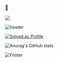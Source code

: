 ### 👋
 <img src="https://img.shields.io/badge/TypeScript-3178C6?style=flat&logo=TypeScript&logoColor=white"/>
 
![header](https://capsule-render.vercel.app/api?type=wave&color=auto&height=300&section=header&text=아..%20어렵다&fontSize=90)

[![Solved.ac
Profile](http://mazassumnida.wtf/api/mini/generate_badge?boj=khv9786)](https://solved.ac/khv9786)

 ![Anurag's GitHub stats](https://github-readme-stats.vercel.app/api?username=khv9786&show_icons=true&theme=radical)

 ![Footer](https://capsule-render.vercel.app/api?type=waving&color=auto&height=200&section=footer)
<!--
**khv9786/khv9786** is a ✨ _special_ ✨ repository because its `README.md` (this file) appears on your GitHub profile.

Here are some ideas to get you started:

- 🔭 I’m currently working on ...
- 🌱 I’m currently learning ...
- 👯 I’m looking to collaborate on ...
- 🤔 I’m looking for help with ...
- 💬 Ask me about ...
- 📫 How to reach me: ...
- 😄 Pronouns: ...
- ⚡ Fun fact: ...
![Anurag's GitHub stats](https://github-readme-stats.vercel.app/api?username=khv9786&show_icons=true&theme=buefy)
-->



